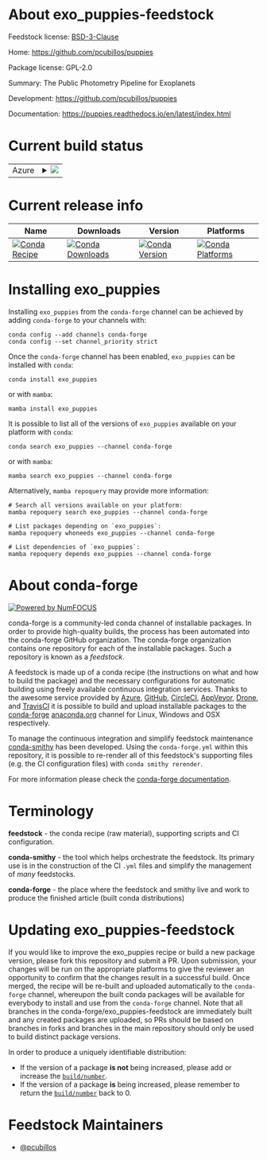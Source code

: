 About exo_puppies-feedstock
===========================

Feedstock license: [BSD-3-Clause](https://github.com/conda-forge/exo_puppies-feedstock/blob/main/LICENSE.txt)

Home: https://github.com/pcubillos/puppies

Package license: GPL-2.0

Summary: The Public Photometry Pipeline for Exoplanets

Development: https://github.com/pcubillos/puppies

Documentation: https://puppies.readthedocs.io/en/latest/index.html

Current build status
====================


<table>
    
  <tr>
    <td>Azure</td>
    <td>
      <details>
        <summary>
          <a href="https://dev.azure.com/conda-forge/feedstock-builds/_build/latest?definitionId=15709&branchName=main">
            <img src="https://dev.azure.com/conda-forge/feedstock-builds/_apis/build/status/exo_puppies-feedstock?branchName=main">
          </a>
        </summary>
        <table>
          <thead><tr><th>Variant</th><th>Status</th></tr></thead>
          <tbody><tr>
              <td>linux_64_numpy1.22python3.8.____cpython</td>
              <td>
                <a href="https://dev.azure.com/conda-forge/feedstock-builds/_build/latest?definitionId=15709&branchName=main">
                  <img src="https://dev.azure.com/conda-forge/feedstock-builds/_apis/build/status/exo_puppies-feedstock?branchName=main&jobName=linux&configuration=linux%20linux_64_numpy1.22python3.8.____cpython" alt="variant">
                </a>
              </td>
            </tr><tr>
              <td>linux_64_numpy1.22python3.9.____73_pypy</td>
              <td>
                <a href="https://dev.azure.com/conda-forge/feedstock-builds/_build/latest?definitionId=15709&branchName=main">
                  <img src="https://dev.azure.com/conda-forge/feedstock-builds/_apis/build/status/exo_puppies-feedstock?branchName=main&jobName=linux&configuration=linux%20linux_64_numpy1.22python3.9.____73_pypy" alt="variant">
                </a>
              </td>
            </tr><tr>
              <td>linux_64_numpy2.0python3.10.____cpython</td>
              <td>
                <a href="https://dev.azure.com/conda-forge/feedstock-builds/_build/latest?definitionId=15709&branchName=main">
                  <img src="https://dev.azure.com/conda-forge/feedstock-builds/_apis/build/status/exo_puppies-feedstock?branchName=main&jobName=linux&configuration=linux%20linux_64_numpy2.0python3.10.____cpython" alt="variant">
                </a>
              </td>
            </tr><tr>
              <td>linux_64_numpy2.0python3.11.____cpython</td>
              <td>
                <a href="https://dev.azure.com/conda-forge/feedstock-builds/_build/latest?definitionId=15709&branchName=main">
                  <img src="https://dev.azure.com/conda-forge/feedstock-builds/_apis/build/status/exo_puppies-feedstock?branchName=main&jobName=linux&configuration=linux%20linux_64_numpy2.0python3.11.____cpython" alt="variant">
                </a>
              </td>
            </tr><tr>
              <td>linux_64_numpy2.0python3.12.____cpython</td>
              <td>
                <a href="https://dev.azure.com/conda-forge/feedstock-builds/_build/latest?definitionId=15709&branchName=main">
                  <img src="https://dev.azure.com/conda-forge/feedstock-builds/_apis/build/status/exo_puppies-feedstock?branchName=main&jobName=linux&configuration=linux%20linux_64_numpy2.0python3.12.____cpython" alt="variant">
                </a>
              </td>
            </tr><tr>
              <td>linux_64_numpy2.0python3.9.____cpython</td>
              <td>
                <a href="https://dev.azure.com/conda-forge/feedstock-builds/_build/latest?definitionId=15709&branchName=main">
                  <img src="https://dev.azure.com/conda-forge/feedstock-builds/_apis/build/status/exo_puppies-feedstock?branchName=main&jobName=linux&configuration=linux%20linux_64_numpy2.0python3.9.____cpython" alt="variant">
                </a>
              </td>
            </tr><tr>
              <td>osx_64_numpy1.22python3.8.____cpython</td>
              <td>
                <a href="https://dev.azure.com/conda-forge/feedstock-builds/_build/latest?definitionId=15709&branchName=main">
                  <img src="https://dev.azure.com/conda-forge/feedstock-builds/_apis/build/status/exo_puppies-feedstock?branchName=main&jobName=osx&configuration=osx%20osx_64_numpy1.22python3.8.____cpython" alt="variant">
                </a>
              </td>
            </tr><tr>
              <td>osx_64_numpy1.22python3.9.____73_pypy</td>
              <td>
                <a href="https://dev.azure.com/conda-forge/feedstock-builds/_build/latest?definitionId=15709&branchName=main">
                  <img src="https://dev.azure.com/conda-forge/feedstock-builds/_apis/build/status/exo_puppies-feedstock?branchName=main&jobName=osx&configuration=osx%20osx_64_numpy1.22python3.9.____73_pypy" alt="variant">
                </a>
              </td>
            </tr><tr>
              <td>osx_64_numpy2.0python3.10.____cpython</td>
              <td>
                <a href="https://dev.azure.com/conda-forge/feedstock-builds/_build/latest?definitionId=15709&branchName=main">
                  <img src="https://dev.azure.com/conda-forge/feedstock-builds/_apis/build/status/exo_puppies-feedstock?branchName=main&jobName=osx&configuration=osx%20osx_64_numpy2.0python3.10.____cpython" alt="variant">
                </a>
              </td>
            </tr><tr>
              <td>osx_64_numpy2.0python3.11.____cpython</td>
              <td>
                <a href="https://dev.azure.com/conda-forge/feedstock-builds/_build/latest?definitionId=15709&branchName=main">
                  <img src="https://dev.azure.com/conda-forge/feedstock-builds/_apis/build/status/exo_puppies-feedstock?branchName=main&jobName=osx&configuration=osx%20osx_64_numpy2.0python3.11.____cpython" alt="variant">
                </a>
              </td>
            </tr><tr>
              <td>osx_64_numpy2.0python3.12.____cpython</td>
              <td>
                <a href="https://dev.azure.com/conda-forge/feedstock-builds/_build/latest?definitionId=15709&branchName=main">
                  <img src="https://dev.azure.com/conda-forge/feedstock-builds/_apis/build/status/exo_puppies-feedstock?branchName=main&jobName=osx&configuration=osx%20osx_64_numpy2.0python3.12.____cpython" alt="variant">
                </a>
              </td>
            </tr><tr>
              <td>osx_64_numpy2.0python3.9.____cpython</td>
              <td>
                <a href="https://dev.azure.com/conda-forge/feedstock-builds/_build/latest?definitionId=15709&branchName=main">
                  <img src="https://dev.azure.com/conda-forge/feedstock-builds/_apis/build/status/exo_puppies-feedstock?branchName=main&jobName=osx&configuration=osx%20osx_64_numpy2.0python3.9.____cpython" alt="variant">
                </a>
              </td>
            </tr>
          </tbody>
        </table>
      </details>
    </td>
  </tr>
</table>

Current release info
====================

| Name | Downloads | Version | Platforms |
| --- | --- | --- | --- |
| [![Conda Recipe](https://img.shields.io/badge/recipe-exo_puppies-green.svg)](https://anaconda.org/conda-forge/exo_puppies) | [![Conda Downloads](https://img.shields.io/conda/dn/conda-forge/exo_puppies.svg)](https://anaconda.org/conda-forge/exo_puppies) | [![Conda Version](https://img.shields.io/conda/vn/conda-forge/exo_puppies.svg)](https://anaconda.org/conda-forge/exo_puppies) | [![Conda Platforms](https://img.shields.io/conda/pn/conda-forge/exo_puppies.svg)](https://anaconda.org/conda-forge/exo_puppies) |

Installing exo_puppies
======================

Installing `exo_puppies` from the `conda-forge` channel can be achieved by adding `conda-forge` to your channels with:

```
conda config --add channels conda-forge
conda config --set channel_priority strict
```

Once the `conda-forge` channel has been enabled, `exo_puppies` can be installed with `conda`:

```
conda install exo_puppies
```

or with `mamba`:

```
mamba install exo_puppies
```

It is possible to list all of the versions of `exo_puppies` available on your platform with `conda`:

```
conda search exo_puppies --channel conda-forge
```

or with `mamba`:

```
mamba search exo_puppies --channel conda-forge
```

Alternatively, `mamba repoquery` may provide more information:

```
# Search all versions available on your platform:
mamba repoquery search exo_puppies --channel conda-forge

# List packages depending on `exo_puppies`:
mamba repoquery whoneeds exo_puppies --channel conda-forge

# List dependencies of `exo_puppies`:
mamba repoquery depends exo_puppies --channel conda-forge
```


About conda-forge
=================

[![Powered by
NumFOCUS](https://img.shields.io/badge/powered%20by-NumFOCUS-orange.svg?style=flat&colorA=E1523D&colorB=007D8A)](https://numfocus.org)

conda-forge is a community-led conda channel of installable packages.
In order to provide high-quality builds, the process has been automated into the
conda-forge GitHub organization. The conda-forge organization contains one repository
for each of the installable packages. Such a repository is known as a *feedstock*.

A feedstock is made up of a conda recipe (the instructions on what and how to build
the package) and the necessary configurations for automatic building using freely
available continuous integration services. Thanks to the awesome service provided by
[Azure](https://azure.microsoft.com/en-us/services/devops/), [GitHub](https://github.com/),
[CircleCI](https://circleci.com/), [AppVeyor](https://www.appveyor.com/),
[Drone](https://cloud.drone.io/welcome), and [TravisCI](https://travis-ci.com/)
it is possible to build and upload installable packages to the
[conda-forge](https://anaconda.org/conda-forge) [anaconda.org](https://anaconda.org/)
channel for Linux, Windows and OSX respectively.

To manage the continuous integration and simplify feedstock maintenance
[conda-smithy](https://github.com/conda-forge/conda-smithy) has been developed.
Using the ``conda-forge.yml`` within this repository, it is possible to re-render all of
this feedstock's supporting files (e.g. the CI configuration files) with ``conda smithy rerender``.

For more information please check the [conda-forge documentation](https://conda-forge.org/docs/).

Terminology
===========

**feedstock** - the conda recipe (raw material), supporting scripts and CI configuration.

**conda-smithy** - the tool which helps orchestrate the feedstock.
                   Its primary use is in the construction of the CI ``.yml`` files
                   and simplify the management of *many* feedstocks.

**conda-forge** - the place where the feedstock and smithy live and work to
                  produce the finished article (built conda distributions)


Updating exo_puppies-feedstock
==============================

If you would like to improve the exo_puppies recipe or build a new
package version, please fork this repository and submit a PR. Upon submission,
your changes will be run on the appropriate platforms to give the reviewer an
opportunity to confirm that the changes result in a successful build. Once
merged, the recipe will be re-built and uploaded automatically to the
`conda-forge` channel, whereupon the built conda packages will be available for
everybody to install and use from the `conda-forge` channel.
Note that all branches in the conda-forge/exo_puppies-feedstock are
immediately built and any created packages are uploaded, so PRs should be based
on branches in forks and branches in the main repository should only be used to
build distinct package versions.

In order to produce a uniquely identifiable distribution:
 * If the version of a package **is not** being increased, please add or increase
   the [``build/number``](https://docs.conda.io/projects/conda-build/en/latest/resources/define-metadata.html#build-number-and-string).
 * If the version of a package **is** being increased, please remember to return
   the [``build/number``](https://docs.conda.io/projects/conda-build/en/latest/resources/define-metadata.html#build-number-and-string)
   back to 0.

Feedstock Maintainers
=====================

* [@pcubillos](https://github.com/pcubillos/)

